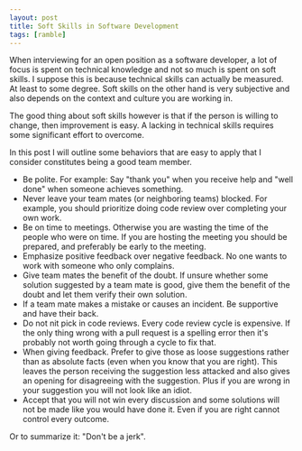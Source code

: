 ```yaml
---
layout: post
title: Soft Skills in Software Development
tags: [ramble]
---
```


When interviewing for an open position as a software developer,
a lot of focus is spent on technical knowledge and not so
much is spent on soft skills. I suppose this is because
technical skills can actually be measured. At least to some
degree. Soft skills on the other hand is very subjective
and also depends on the context and culture you are
working in.

The good thing about soft skills however is that if the
person is willing to change, then improvement is easy. 
A lacking in technical skills requires some significant
effort to overcome.

In this post I will outline some behaviors that are
easy to apply that I consider constitutes being a good
team member.

* Be polite. For example: Say "thank you" when you receive help and
"well done" when someone achieves something.
* Never leave your team mates (or neighboring teams) blocked. For
example, you should prioritize doing code review over
completing your own work. 
* Be on time to meetings. Otherwise you are wasting the time of the
people who were on time. If you are hosting the meeting you should be
prepared, and preferably be early to the meeting.
* Emphasize positive feedback over negative feedback. No one
wants to work with someone who only complains. 
* Give team mates the benefit of the doubt. If unsure whether
some solution suggested by a team mate is good, give them the benefit of
the doubt and let them verify their own solution.
* If a team mate makes a mistake or causes an incident. Be supportive
and have their back.
* Do not nit pick in code reviews. Every code review cycle is expensive. 
If the only thing wrong with a pull request is a spelling error then it's
probably not worth going through a cycle to fix that.
* When giving feedback. Prefer to give those as loose suggestions rather
than as absolute facts (even when you know that you are right). This leaves
the person receiving the suggestion less attacked and also gives
an opening for disagreeing with the suggestion. Plus if you are wrong in your
suggestion you will not look like an idiot.
* Accept that you will not win every discussion and some solutions
will not be made like you would have done it. Even if you are right cannot
control every outcome.

Or to summarize it: "Don't be a jerk". 
